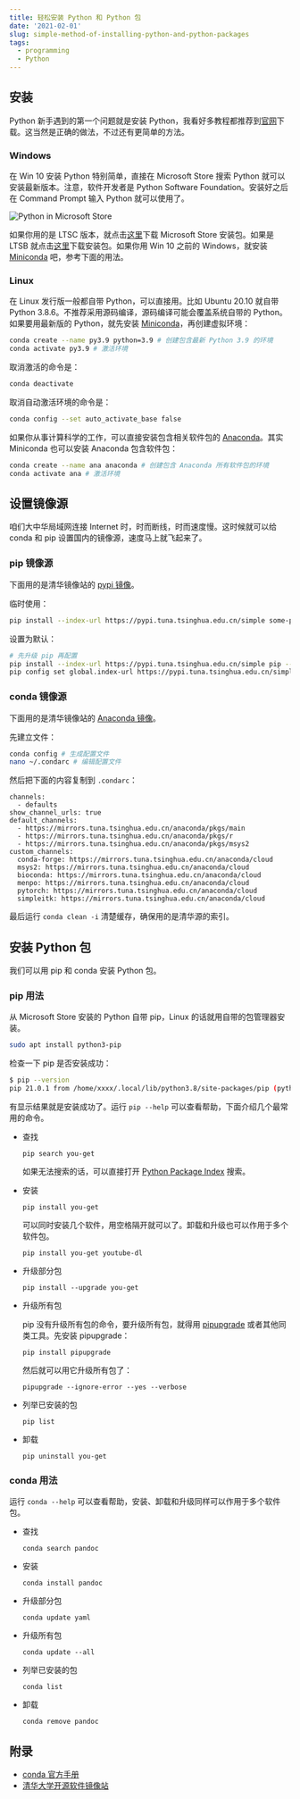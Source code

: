 ```yaml
---
title: 轻松安装 Python 和 Python 包
date: '2021-02-01'
slug: simple-method-of-installing-python-and-python-packages
tags:
  - programming
  - Python
---
```


## 安装

Python 新手遇到的第一个问题就是安装 Python，我看好多教程都推荐到[官网](https://www.python.org/)下载。这当然是正确的做法，不过还有更简单的方法。

### Windows

在 Win 10 安装 Python 特别简单，直接在 Microsoft Store 搜索 Python 就可以安装最新版本。注意，软件开发者是 Python Software Foundation。安装好之后在 Command Prompt 输入 Python 就可以使用了。

![Python in Microsoft Store](https://cdn.jsdelivr.net/gh/CyrusYip/blog-static/images/2021-02-01_microsoft-store-python.png)

如果你用的是 LTSC 版本，就点击[这里](https://github.com/kkkgo/LTSC-Add-MicrosoftStore)下载 Microsoft Store 安装包。如果是 LTSB 就点击[这里](https://github.com/kkkgo/LTSB-Add-MicrosoftStore)下载安装包。如果你用 Win 10 之前的 Windows，就安装 [Miniconda](https://docs.conda.io/en/latest/miniconda.html) 吧，参考下面的用法。

### Linux

在 Linux 发行版一般都自带 Python，可以直接用。比如 Ubuntu 20.10 就自带 Python 3.8.6。不推荐采用源码编译，源码编译可能会覆盖系统自带的 Python。如果要用最新版的 Python，就先安装 [Miniconda](https://docs.conda.io/en/latest/miniconda.html)，再创建虚拟环境：

```bash
conda create --name py3.9 python=3.9 # 创建包含最新 Python 3.9 的环境
conda activate py3.9 # 激活环境
```

取消激活的命令是：

```bash
conda deactivate
```

取消自动激活环境的命令是：

```bash
conda config --set auto_activate_base false
```

如果你从事计算科学的工作，可以直接安装包含相关软件包的 [Anaconda](https://www.anaconda.com/products/individual)。其实 Miniconda 也可以安装 Anaconda 包含软件包：

```bash
conda create --name ana anaconda # 创建包含 Anaconda 所有软件包的环境
conda activate ana # 激活环境
```

## 设置镜像源

咱们大中华局域网连接 Internet 时，时而断线，时而速度慢。这时候就可以给 conda 和 pip 设置国内的镜像源，速度马上就飞起来了。

### pip 镜像源

下面用的是清华镜像站的 [pypi 镜像](https://mirrors.tuna.tsinghua.edu.cn/help/pypi/)。

临时使用：

```bash
pip install --index-url https://pypi.tuna.tsinghua.edu.cn/simple some-package
```

设置为默认：

```bash
# 先升级 pip 再配置
pip install --index-url https://pypi.tuna.tsinghua.edu.cn/simple pip --upgrade
pip config set global.index-url https://pypi.tuna.tsinghua.edu.cn/simple
```

### conda 镜像源

下面用的是清华镜像站的 [Anaconda 镜像](https://mirrors.tuna.tsinghua.edu.cn/help/anaconda/)。

先建立文件：

```bash
conda config # 生成配置文件
nano ~/.condarc # 编辑配置文件
```

然后把下面的内容复制到 `.condarc`：

```
channels:
  - defaults
show_channel_urls: true
default_channels:
  - https://mirrors.tuna.tsinghua.edu.cn/anaconda/pkgs/main
  - https://mirrors.tuna.tsinghua.edu.cn/anaconda/pkgs/r
  - https://mirrors.tuna.tsinghua.edu.cn/anaconda/pkgs/msys2
custom_channels:
  conda-forge: https://mirrors.tuna.tsinghua.edu.cn/anaconda/cloud
  msys2: https://mirrors.tuna.tsinghua.edu.cn/anaconda/cloud
  bioconda: https://mirrors.tuna.tsinghua.edu.cn/anaconda/cloud
  menpo: https://mirrors.tuna.tsinghua.edu.cn/anaconda/cloud
  pytorch: https://mirrors.tuna.tsinghua.edu.cn/anaconda/cloud
  simpleitk: https://mirrors.tuna.tsinghua.edu.cn/anaconda/cloud
```

最后运行 `conda clean -i` 清楚缓存，确保用的是清华源的索引。

## 安装 Python 包

我们可以用 pip 和 conda 安装 Python 包。

### pip 用法

从 Microsoft Store 安装的 Python 自带 pip，Linux 的话就用自带的包管理器安装。

```bash
sudo apt install python3-pip
```

检查一下 pip 是否安装成功：

```bash
$ pip --version
pip 21.0.1 from /home/xxxx/.local/lib/python3.8/site-packages/pip (python 3.8)
```

有显示结果就是安装成功了。运行 `pip --help` 可以查看帮助，下面介绍几个最常用的命令。

- 查找

    ```
    pip search you-get
    ```

    如果无法搜索的话，可以直接打开 [Python Package Index](https://pypi.org/) 搜索。

- 安装

    ```
    pip install you-get
    ```

    可以同时安装几个软件，用空格隔开就可以了。卸载和升级也可以作用于多个软件包。

    ```
    pip install you-get youtube-dl
    ```

- 升级部分包

    ```
    pip install --upgrade you-get
    ```

- 升级所有包

    pip 没有升级所有包的命令，要升级所有包，就得用 [pipupgrade](https://github.com/achillesrasquinha/pipupgrade) 或者其他同类工具。先安装 pipupgrade：

    ```
    pip install pipupgrade
    ```

    然后就可以用它升级所有包了：

    ```
    pipupgrade --ignore-error --yes --verbose
    ```

- 列举已安装的包

    ```
    pip list
    ```

- 卸载

    ```
    pip uninstall you-get
    ```


### conda 用法

运行 `conda --help` 可以查看帮助，安装、卸载和升级同样可以作用于多个软件包。

- 查找

    ```
    conda search pandoc
    ```

- 安装

    ```
    conda install pandoc
    ```

- 升级部分包

    ```
    conda update yaml
    ```

- 升级所有包

    ```
    conda update --all
    ```

- 列举已安装的包

    ```
    conda list
    ```

- 卸载

    ```
    conda remove pandoc
    ```

## 附录

- [conda 官方手册](https://docs.conda.io/projects/conda/en/latest/index.html)
- [清华大学开源软件镜像站](https://mirrors.tuna.tsinghua.edu.cn/help/)
